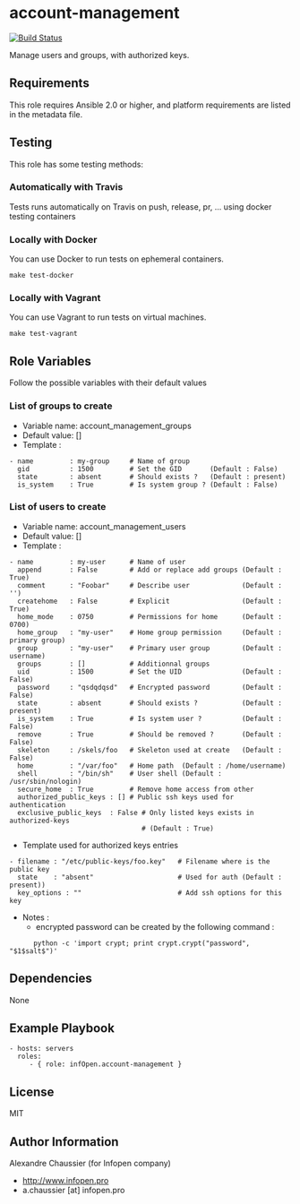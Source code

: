 # account-management

[![Build Status](https://travis-ci.org/infOpen/ansible-role-account-management.svg?branch=master)](https://travis-ci.org/infOpen/ansible-role-account-management)

Manage users and groups, with authorized keys.

## Requirements

This role requires Ansible 2.0 or higher, and platform requirements are listed
in the metadata file.

## Testing

This role has some testing methods:

### Automatically with Travis

Tests runs automatically on Travis on push, release, pr, ... using docker testing containers

### Locally with Docker

You can use Docker to run tests on ephemeral containers.

```
make test-docker
```

### Locally with Vagrant

You can use Vagrant to run tests on virtual machines.

```
make test-vagrant
```

## Role Variables

Follow the possible variables with their default values

### List of groups to create

* Variable name: account_management_groups
* Default value: []
* Template :
```
- name         : my-group     # Name of group
  gid          : 1500         # Set the GID       (Default : False)
  state        : absent       # Should exists ?   (Default : present)
  is_system    : True         # Is system group ? (Default : False)
```

### List of users to create

* Variable name: account_management_users
* Default value: []
* Template :
```
- name         : my-user      # Name of user
  append       : False        # Add or replace add groups (Default : True)
  comment      : "Foobar"     # Describe user             (Default : '')
  createhome   : False        # Explicit                  (Default : True)
  home_mode    : 0750         # Permissions for home      (Default : 0700)
  home_group   : "my-user"    # Home group permission     (Default : primary group)
  group        : "my-user"    # Primary user group        (Default : username)
  groups       : []           # Additionnal groups
  uid          : 1500         # Set the UID               (Default : False)
  password     : "qsdqdqsd"   # Encrypted password        (Default : False)
  state        : absent       # Should exists ?           (Default : present)
  is_system    : True         # Is system user ?          (Default : False)
  remove       : True         # Should be removed ?       (Default : False)
  skeleton     : /skels/foo   # Skeleton used at create   (Default : False)
  home         : "/var/foo"   # Home path  (Default : /home/username)
  shell        : "/bin/sh"    # User shell (Default : /usr/sbin/nologin)
  secure_home  : True         # Remove home access from other
  authorized_public_keys : [] # Public ssh keys used for authentication
  exclusive_public_keys  : False # Only listed keys exists in authorized-keys
                                 # (Default : True)
```
* Template used for authorized keys entries
```
- filename : "/etc/public-keys/foo.key"   # Filename where is the public key
  state    : "absent"                     # Used for auth (Default : present))
  key_options : ""                        # Add ssh options for this key
```
* Notes :
  - encrypted password can be created by the following command :
```
      python -c 'import crypt; print crypt.crypt("password", "$1$salt$")'
```

## Dependencies

None

## Example Playbook

    - hosts: servers
      roles:
         - { role: infOpen.account-management }

## License

MIT

## Author Information

Alexandre Chaussier (for Infopen company)
- http://www.infopen.pro
- a.chaussier [at] infopen.pro
